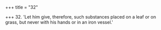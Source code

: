 +++
title = "32"

+++
32. 'Let him give, therefore, such substances placed on a leaf or on grass, but never with his hands or in an iron vessel.'
